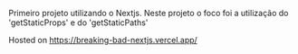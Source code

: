 Primeiro projeto utilizando o Nextjs. Neste projeto o foco foi a utilização do 'getStaticProps' e do 'getStaticPaths'

Hosted on https://breaking-bad-nextjs.vercel.app/
